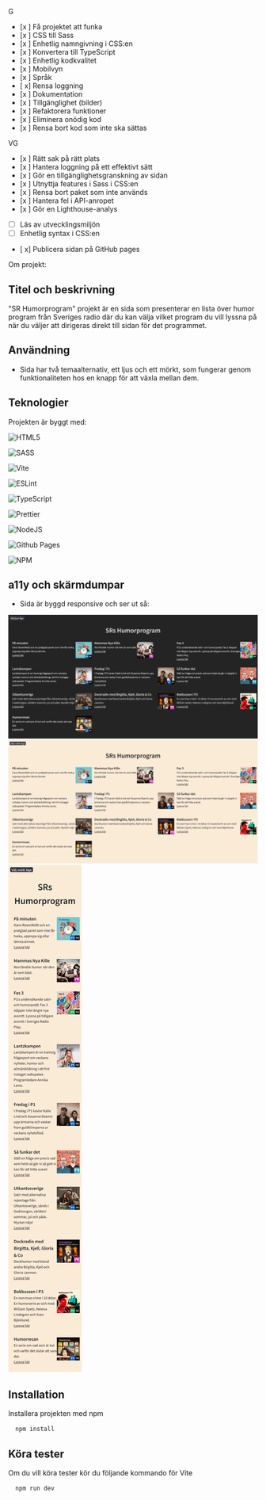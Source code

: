 G

- [x ] Få projektet att funka
- [x ] CSS till Sass
- [x ] Enhetlig namngivning i CSS:en
- [x ] Konvertera till TypeScript
- [x ] Enhetlig kodkvalitet
- [x ] Mobilvyn
- [x ] Språk
- [ x] Rensa loggning
- [x ] Dokumentation
- [x ] Tillgänglighet (bilder)
- [x ] Refaktorera funktioner
- [x ] Eliminera onödig kod
- [x ] Rensa bort kod som inte ska sättas

VG

- [x ] Rätt sak på rätt plats
- [x ] Hantera loggning på ett effektivt sätt
- [x ] Gör en tillgänglighetsgranskning av sidan
- [x ] Utnyttja features i Sass i CSS:en
- [x ] Rensa bort paket som inte används
- [x ] Hantera fel i API-anropet
- [x ] Gör en Lighthouse-analys
- [ ] Läs av utvecklingsmiljön
- [ ] Enhetlig syntax i CSS:en
- [ x] Publicera sidan på GitHub pages

Om projekt:

## Titel och beskrivning

"SR Humorprogram" projekt är en sida som presenterar en lista över humor program från Sveriges radio där du kan välja vilket program du vill lyssna på när du väljer att dirigeras direkt till sidan för det programmet.

## Användning

- Sida har två temaalternativ, ett ljus och ett mörkt, som fungerar genom funktionaliteten hos en knapp för att växla mellan dem.

## Teknologier

Projekten är byggt med:

![HTML5](https://img.shields.io/badge/html5-%23E34F26.svg?style=for-the-badge&logo=html5&logoColor=white)

![SASS](https://img.shields.io/badge/SASS-hotpink.svg?style=for-the-badge&logo=SASS&logoColor=white)

![Vite](https://img.shields.io/badge/vite-%23646CFF.svg?style=for-the-badge&logo=vite&logoColor=white)

![ESLint](https://img.shields.io/badge/ESLint-4B3263?style=for-the-badge&logo=eslint&logoColor=white)

![TypeScript](https://img.shields.io/badge/typescript-%23007ACC.svg?style=for-the-badge&logo=typescript&logoColor=white)

![Prettier](https://img.shields.io/badge/prettier-%23F7B93E.svg?style=for-the-badge&logo=prettier&logoColor=black)

![NodeJS](https://img.shields.io/badge/node.js-6DA55F?style=for-the-badge&logo=node.js&logoColor=white)

![Github Pages](https://img.shields.io/badge/github%20pages-121013?style=for-the-badge&logo=github&logoColor=white)

![NPM](https://img.shields.io/badge/NPM-%23CB3837.svg?style=for-the-badge&logo=npm&logoColor=white)

## a11y och skärmdumpar

- Sida är byggd responsive och ser ut så:

![Skärmdump av projektet](public/images/dark_screenshot.png)
![Skärmdump av projektet](public/images/ljus_screenshot.png)
![Skärmdump av projektet](public/images/mobil_screenshot.png)

## Installation

Installera projekten med npm

```bash
  npm install
```

## Köra tester

Om du vill köra tester kör du följande kommando för Vite

```bash
  npm run dev
```
